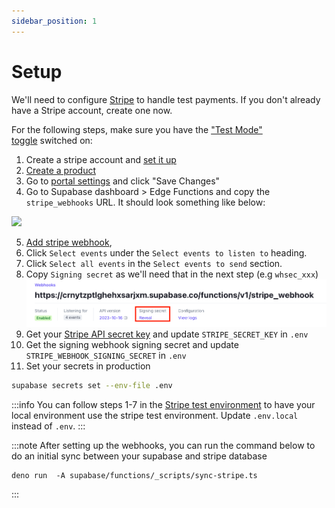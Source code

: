 ```yaml
---
sidebar_position: 1
---
```

# Setup
We'll need to configure [Stripe](https://stripe.com/) to handle test payments. If you don't already have a Stripe account, create one now.

For the following steps, make sure you have the ["Test Mode" toggle](https://stripe.com/docs/testing) switched on:

1. Create a stripe account and [set it up](https://support.stripe.com/topics/getting-started)
2. [Create a product](https://support.stripe.com/questions/how-to-create-products-and-prices)
3. Go to [portal settings](https://dashboard.stripe.com/settings/billing/portal) and click "Save Changes"
4. Go to Supabase dashboard > Edge Functions and copy the `stripe_webhooks` URL. It should look something like below:

![](../../assets/stripe-webhook-supabase.png)

5. [Add stripe webhook](https://docs.stripe.com/webhooks#add-a-webhook-endpoint), 
6. Click `Select events` under the `Select events to listen to` heading.
7. Click `Select all events` in the `Select events to send` section.
8. Copy `Signing secret` as we'll need that in the next step (e.g `whsec_xxx`)
![](../assets/stripe-signing-secret.png)
9. Get your [Stripe API secret key](https://support.stripe.com/questions/locate-api-keys-in-the-dashboard) and update `STRIPE_SECRET_KEY` in `.env`
10. Get the signing webhook signing secret and update `STRIPE_WEBHOOK_SIGNING_SECRET` in `.env`
11. Set your secrets in production

```bash
supabase secrets set --env-file .env
```

:::info
You can follow steps 1-7 in the [Stripe test environment](https://docs.stripe.com/test-mode) to have your local environment use the stripe test environment. Update `.env.local` instead of `.env`.
:::

:::note
After setting up the webhooks, you can run the command below to do an initial sync between your supabase and stripe database
```
deno run  -A supabase/functions/_scripts/sync-stripe.ts
```
:::